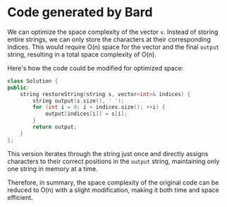 # Code generated by Bard

We can optimize the space complexity of the vector `v`. Instead of storing entire strings, we can only store the characters at their corresponding indices. This would require O(n) space for the vector and the final `output` string, resulting in a total space complexity of O(n).

Here's how the code could be modified for optimized space:

```c++
class Solution {
public:
    string restoreString(string s, vector<int>& indices) {
        string output(s.size(), ' ');
        for (int i = 0; i < indices.size(); ++i) {
            output[indices[i]] = s[i];
        }
        return output;
    }
};
```

This version iterates through the string just once and directly assigns characters to their correct positions in the `output` string, maintaining only one string in memory at a time.

Therefore, in summary, the space complexity of the original code can be reduced to O(n) with a slight modification, making it both time and space efficient.

